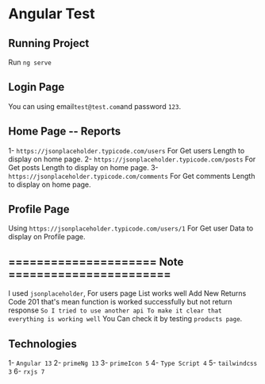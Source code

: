 # Angular Test
## Running Project
Run `ng serve` 

## Login Page 
You can using email`test@test.com`and password `123`.


## Home Page -- Reports
1- `https://jsonplaceholder.typicode.com/users` For Get users Length to display on home page.
2- `https://jsonplaceholder.typicode.com/posts` For Get posts Length to display on home page.
3- `https://jsonplaceholder.typicode.com/comments` For Get comments Length to display on home page.

## Profile Page
Using `https://jsonplaceholder.typicode.com/users/1` For Get user Data to display on Profile page.

## ===================== Note =======================
I used `jsonplaceholder`, For users page 
List works well
Add New Returns Code 201 that's mean function is worked successfully but not return response  `So I tried to use another api To make it clear that everything is working well` You Can check it by testing `products page`.

## Technologies
1- `Angular 13`
2- `primeNg 13`
3- `primeIcon 5`
4- `Type Script 4`
5- `tailwindcss 3`
6- `rxjs 7`
